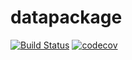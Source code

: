 # datapackage
[![Build Status](https://travis-ci.org/fthomas/datapackage.svg?branch=master)](https://travis-ci.org/fthomas/datapackage)
[![codecov](https://codecov.io/gh/fthomas/datapackage/branch/master/graph/badge.svg)](https://codecov.io/gh/fthomas/datapackage)
